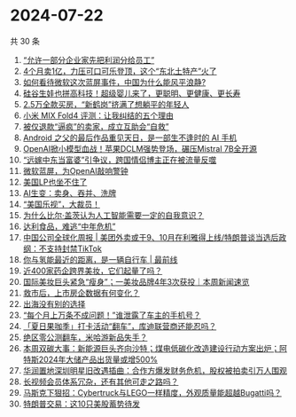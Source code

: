 # 2024-07-22

共 30 条

<!-- BEGIN 36KR -->
<!-- 最后更新时间 2024-07-22 00:01:00 +0800 -->
1. [“允许一部分企业家先把利润分给员工”](https://36kr.com/p/2871375827308935)
1. [4个月卖1亿，力压可口可乐登顶，这个“东北土特产”火了](https://36kr.com/p/2870563795062921)
1. [如何看待微软这次蓝屏事件，中国为什么能风平浪静?](https://36kr.com/p/2870440815300996)
1. [硅谷生娃也拼高科技！超级婴儿来了，更聪明、更健康、更长寿](https://36kr.com/p/2871417516331395)
1. [2.5万全款买房，“新鹤岗”挤满了想躺平的年轻人](https://36kr.com/p/2871294420652166)
1. [小米 MIX Fold4 评测：让我纠结的五个理由](https://36kr.com/p/2870211403403656)
1. [被仅退款“逼疯”的卖家，成立互助会“自救”](https://36kr.com/p/2870505434356617)
1. [Android 之父的最后作品重见天日，是一部生不逢时的 AI 手机](https://36kr.com/p/2870438282875265)
1. [OpenAI掀小模型血战！苹果DCLM强势登场，碾压Mistral 7B全开源](https://36kr.com/p/2871685003022468)
1. [“远嫁中东当富婆”引争议，跨国情侣博主正在被流量反噬](https://36kr.com/p/2870606971949443)
1. [微软蓝屏，为OpenAI敲响警钟](https://36kr.com/p/2871574381678976)
1. [美国LP也坐不住了](https://36kr.com/p/2871409005695112)
1. [AI生变：卖身、吞并、洗牌](https://36kr.com/p/2871429290545280)
1. [“美国乐视”，大裁员！](https://36kr.com/p/2870607021428873)
1. [为什么比尔·盖茨认为人工智能需要一定的自我意识？](https://36kr.com/p/2854588686731913)
1. [达利食品，难逃“中年危机”](https://36kr.com/p/2870190193662849)
1. [中国公司全球化周报 | 美团外卖或于9、10月在利雅得上线/特朗普谈当选后政纲：不支持封禁TikTok](https://36kr.com/p/2870227455693187)
1. [你与氢能最近的距离，是一辆自行车 | 最前线](https://36kr.com/p/2871652283650436)
1. [近400家药企跨界美妆，它们起量了吗？](https://36kr.com/p/2870505541095813)
1. [国际美妆巨头紧急“瘦身”；一美妆品牌4年3次获投｜本周新闻速览](https://36kr.com/p/2870505662009734)
1. [救市后，上市房企数据有何变化？](https://36kr.com/p/2870340191818113)
1. [出海没有别的选择](https://36kr.com/p/2870566655725699)
1. [“每个月上万条不成问题！”谁泄露了车主的手机号？](https://36kr.com/p/2871336142147714)
1. [「夏日果咖季」打卡活动“翻车”，库迪联营商还能忍吗？](https://36kr.com/p/2870616294264967)
1. [绝区零公测翻车，米哈游新品失手？](https://36kr.com/p/2870080158077314)
1. [本周双碳大事：新能源巨头齐向沙特；煤电低碳化改造建设行动方案出炉；阿特斯2024年大储产品出货量或增500%](https://36kr.com/p/2871786434122120)
1. [华润置地深圳明星旧改遇插曲：合作方爆发财务危机，股权被拍卖引万人围观](https://36kr.com/p/2870363370639749)
1. [长视频会员体系冗杂，还有其他可走之路吗？](https://36kr.com/p/2869977091002760)
1. [马斯克下狠招：Cybertruck与LEGO一样精度，外观质量能超越Bugatti吗？](https://36kr.com/p/2871323587352961)
1. [特朗普交易：这10只美股蓄势待发](https://36kr.com/p/2871285498024329)
<!-- END 36KR -->